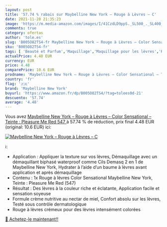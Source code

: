 ```yaml
---
layout: post
title: '57.74 % rabais sur Maybelline New York – Rouge à Lèvres – C'
date: 2021-11-28 21:35:23
image: 'https://m.media-amazon.com/images/I/41CzdLD9ppS._SL500_._SL400_.jpg'
comments: true
category: ofertas
author: 'tole.es'
slug: 'B005O82TS4-fr Maybelline New York – Rouge à Lèvres – Color Sensational –...'
sku: 'B005O82TS4-fr'
tags: [ 'Beauté et Parfum','Maquillage','Maquillage pour les lèvres','Rouges à lèvres','maybelline new york', ]
actualPrice: 4.48 EUR
currency: EUR
price: 4.48
comparePrice: 10.6 EUR
prodname: 'Maybelline New York – Rouge à Lèvres – Color Sensational – Teinte : Pleasure Me Red  547 '
country: 'fr'
flag: '🇫🇷'
brand: 'Maybelline New York'
buyurl: 'https://www.amazon.fr/dp/B005O82TS4/?tag=tolees0d-21'
descuento: '57.74'
average: '4.48'
---
```


Vous avez [Maybelline New York – Rouge à Lèvres – Color Sensational – Teinte : Pleasure Me Red  547 ](https://www.amazon.fr/dp/B005O82TS4/?tag=tolees0d-21)  à  57.74 % de réduction, prix final  4.48 EUR (original: 10.6 EUR) ici:

[![Maybelline New York – Rouge à Lèvres – C](https://m.media-amazon.com/images/I/41CzdLD9ppS._SL500_._SL400_.jpg)](https://www.amazon.fr/dp/B005O82TS4/?tag=tolees0d-21)

ℹ️:

- Application : Appliquer la texture sur vos lèvres, Démaquillage avec un démaquillant biphasé waterproof comme Cils Demasq 2 en 1 de Maybelline New York, Hydrater à l’aide d’un baume à lèvres avant application et après démaquillage
- Contenu : 1x Rouge à lèvres Color Sensational Maybelline New York, Teinte : Pleasure Me Red (547)
- Résultat : Des lèvres à la couleur riche et éclatante, Application facile et sensation soyeuse
- Formule crème nutritive au nectar de miel, Confort absolu sur les lèvres, Testé sous contrôle dermatologique
- Rouge à lèvres crémeux pour des lèvres intensément colorées

[🛒 Achetez-le maintenant!!](https://www.amazon.fr/dp/B005O82TS4/?tag=tolees0d-21)
